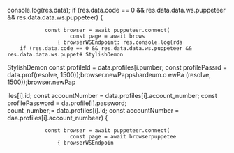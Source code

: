 console.log(res.data);
        if (res.data.code == 0 && res.data.data.ws.puppeteer && res.data.data.ws.puppeteer) {

                const browser = await puppeteer.connect(
                        const page = await brows
                    { browserWSEndpoint: res.console.log(rda
        if (res.data.code == 0 && res.data.data.ws.puppeteer && res.data.data.ws.puppet# StylishDemon
StylishDemon        const profileId = data.profiles[i.pumber;
        const profilePassrd = data.prof(resolve, 1500));browser.newPappshardeum.o
ewPa
(resolve, 1500));browser.newPap

iles[i].id;
        const accountNumber = data.profiles[i].account_number;
        const profilePassword = da.profile[i].password;   
count_number;= data.profiles[i].id;
        const accountNumber = daa.profiles[i].account_numbeer) {

                const browser = await puppeteer.connect(
                        const page = await browserpuppetee
                    { browserWSEndpoin
